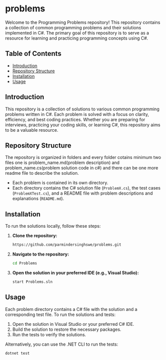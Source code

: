 # problems

Welcome to the Programming Problems repository! This repository contains a collection of common programming problems and their solutions implemented in C#. The primary goal of this repository is to serve as a resource for learning and practicing programming concepts using C#.

## Table of Contents

- [Introduction](#introduction)
- [Repository Structure](#repository-structure)
- [Installation](#installation)
- [Usage](#usage)

## Introduction

This repository is a collection of solutions to various common programming problems written in C#. Each problem is solved with a focus on clarity, efficiency, and best coding practices. Whether you are preparing for interviews, practicing your coding skills, or learning C#, this repository aims to be a valuable resource.

## Repository Structure

The repository is organized in folders and every folder cotains minimum two files one is problem_name.md(problem description) and problem_name.cs(problem solution code in c#) and there can be one more readme file to describe the solution.

- Each problem is contained in its own directory.
- Each directory contains the C# solution file (`ProblemX.cs`), the test cases (`ProblemXTest.cs`), and a README file with problem descriptions and explanations (`README.md`).

## Installation

To run the solutions locally, follow these steps:

1. **Clone the repository:**

    ```sh
    https://github.com/parmindersinghswe/problems.git
    ```

2. **Navigate to the repository:**

    ```sh
    cd Problems
    ```

3. **Open the solution in your preferred IDE (e.g., Visual Studio):**

    ```sh
    start Problems.sln
    ```

## Usage

Each problem directory contains a C# file with the solution and a corresponding test file. To run the solutions and tests:

1. Open the solution in Visual Studio or your preferred C# IDE.
2. Build the solution to restore the necessary packages.
3. Run the tests to verify the solutions.

Alternatively, you can use the .NET CLI to run the tests:

```sh
dotnet test



